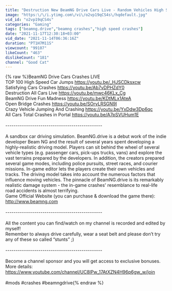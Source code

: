 ```yaml
---
title: "Destruction New BeamNG Drive Cars Live - Random Vehicles High Speed Jumps and Crashes"
image: "https:\/\/i.ytimg.com\/vi\/o2vp19qCS4s\/hqdefault.jpg"
vid_id: "o2vp19qCS4s"
categories: "Gaming"
tags: ["beamng.drive","beamng crashes","high speed crashes"]
date: "2021-11-17T12:30:18+03:00"
vid_date: "2021-11-14T06:36:16Z"
duration: "PT1H7M11S"
viewcount: "99107"
likeCount: "463"
dislikeCount: "181"
channel: "Good Cat"
---
```

{% raw %}BeamNG Drive Cars Crashes LIVE<br />TOP 100 High Speed Car Jumps <a rel="nofollow" target="blank" href="https://youtu.be/_HJSCDksxcw">https://youtu.be/_HJSCDksxcw</a><br />Satisfying Cars Crashes <a rel="nofollow" target="blank" href="https://youtu.be/Ab7vDPHZdY0">https://youtu.be/Ab7vDPHZdY0</a><br />Destruction All Cars Live <a rel="nofollow" target="blank" href="https://youtu.be/mwc46KLx_Cg">https://youtu.be/mwc46KLx_Cg</a><br />BeamNG Drive Fun Madness <a rel="nofollow" target="blank" href="https://youtu.be/KDtMLx1AteA">https://youtu.be/KDtMLx1AteA</a><br />Open Bridge Crashes <a rel="nofollow" target="blank" href="https://youtu.be/SOrvLRSGN9I">https://youtu.be/SOrvLRSGN9I</a><br />Crazy Vehicle Jumping And Crashing <a rel="nofollow" target="blank" href="https://youtu.be/YxDdw3Dp6qc">https://youtu.be/YxDdw3Dp6qc</a><br />All Cars Total Crashes in Portal <a rel="nofollow" target="blank" href="https://youtu.be/A7pSVUHum1E">https://youtu.be/A7pSVUHum1E</a><br /><br />-----------------------------------------------<br /><br />A sandbox car driving simulation. BeamNG.drive is a debut work of the indie developer Beam NG and the result of several years spent developing a highly-realistic driving model. Players can sit behind the wheel of several vehicle types (e.g. passenger cars, pick-ups trucks, vans) and explore the vast terrains prepared by the developers. In addition, the creators prepared several game modes, including police pursuits, street races, and courier missions. In-game editor lets the players create their own vehicles and tracks. The driving model takes into account the numerous factors that influence moving vehicles. The pinnacle of BeamNG.drive is its remarkably realistic damage system - the in-game crashes' resemblance to real-life road accidents is almost terrifying.<br />Game Official Website (you can purchase &amp; download the game there):<br /><a rel="nofollow" target="blank" href="http://www.beamng.com">http://www.beamng.com</a> <br /><br />-----------------------------------------------<br /><br />All the content you can find/watch on my channel is recorded and edited by myself!<br />Remember to always drive carefully, wear a seat belt and please don’t try any of these so called “stunts” ;)<br /><br />-----------------------------------------------<br /><br />Become a channel sponsor and you will get access to exclusive bonuses. <br />More details:<br /><a rel="nofollow" target="blank" href="https://www.youtube.com/channel/UC8IPw_17AtXZN4H96p6gw_w/join">https://www.youtube.com/channel/UC8IPw_17AtXZN4H96p6gw_w/join</a><br /><br />#mods #crashes #beamngdrive{% endraw %}
